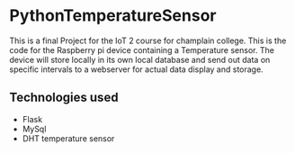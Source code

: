 # PythonTemperatureSensor
This is a final Project for the IoT 2 course for champlain college.
This is the code for the Raspberry pi device containing a Temperature sensor.
The device will store locally in its own local database and send out data on specific intervals to a webserver for actual data display and storage.
## Technologies used
<ul>
  <li>Flask</li>
  <li>MySql</li>
  <li>DHT temperature sensor</li>
</ul>
